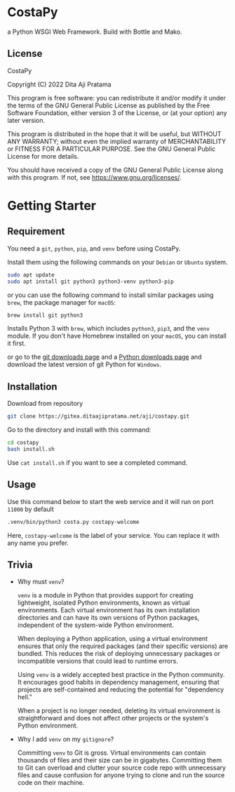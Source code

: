# CostaPy
a Python WSGI Web Framework. Build with Bottle and Mako.

## License

CostaPy

Copyright (C) 2022  Dita Aji Pratama

This program is free software: you can redistribute it and/or modify
it under the terms of the GNU General Public License as published by
the Free Software Foundation, either version 3 of the License, or
(at your option) any later version.

This program is distributed in the hope that it will be useful,
but WITHOUT ANY WARRANTY; without even the implied warranty of
MERCHANTABILITY or FITNESS FOR A PARTICULAR PURPOSE.  See the
GNU General Public License for more details.

You should have received a copy of the GNU General Public License
along with this program.  If not, see https://www.gnu.org/licenses/.

# Getting Starter

## Requirement

You need a `git`, `python`, `pip`, and `venv` before using CostaPy.

Install them using the following commands on your `Debian` or `Ubuntu` system.

```bash
sudo apt update
sudo apt install git python3 python3-venv python3-pip
```

or you can use the following command to install similar packages using `brew`, the package manager for `macOS`:

```bash
brew install git python3
```
Installs Python 3 with `brew`, which includes `python3`, `pip3`, and the `venv` module. If you don't have Homebrew installed on your `macOS`, you can install it first.

or go to the [git downloads page](https://git-scm.com/downloads) and a [Python downloads page](https://www.python.org/downloads/) and download the latest version of git Python for `Windows`.

## Installation

Download from repository
```bash
git clone https://gitea.ditaajipratama.net/aji/costapy.git
```

Go to the directory and install with this command:

```bash
cd costapy
bash install.sh
```

Use `cat install.sh` if you want to see a completed command.

## Usage

Use this command below to start the web service and it will run on port `11000` by default
```bash
.venv/bin/python3 costa.py costapy-welcome
```
Here, `costapy-welcome` is the label of your service. You can replace it with any name you prefer.

## Trivia

- Why must `venv`?

  `venv` is a module in Python that provides support for creating lightweight, isolated Python environments, known as virtual environments. Each virtual environment has its own installation directories and can have its own versions of Python packages, independent of the system-wide Python environment.

  When deploying a Python application, using a virtual environment ensures that only the required packages (and their specific versions) are bundled. This reduces the risk of deploying unnecessary packages or incompatible versions that could lead to runtime errors.

  Using `venv` is a widely accepted best practice in the Python community. It encourages good habits in dependency management, ensuring that projects are self-contained and reducing the potential for "dependency hell."

  When a project is no longer needed, deleting its virtual environment is straightforward and does not affect other projects or the system's Python environment.

- Why I add `venv` on my `gitignore`?

  Committing `venv` to Git is gross. Virtual environments can contain thousands of files and their size can be in gigabytes. Committing them to Git can overload and clutter your source code repo with unnecessary files and cause confusion for anyone trying to clone and run the source code on their machine.

